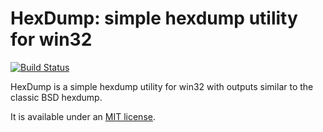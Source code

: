 HexDump: simple hexdump utility for win32
=========================================

[![Build Status](https://api.travis-ci.org/ethomson/hexdump.png?branch=master)](http://travis-ci.org/ethomson/hexdump)

HexDump is a simple hexdump utility for win32 with outputs similar to the
classic BSD hexdump.

It is available under an [MIT license](http://github.com/ethomson/hexdump/LICENSE).
